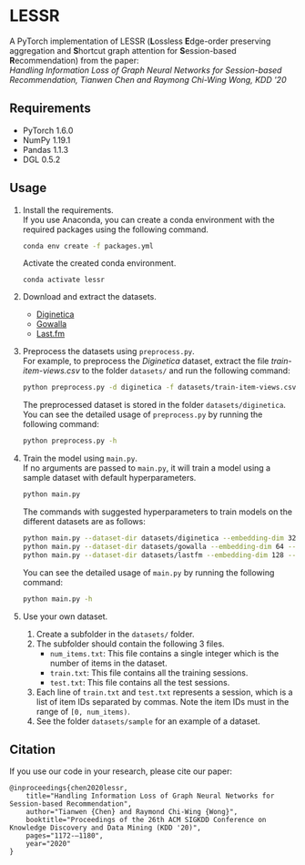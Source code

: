 # LESSR
A PyTorch implementation of LESSR (**L**ossless **E**dge-order preserving aggregation and **S**hortcut graph attention for **S**ession-based **R**ecommendation) from the paper:  
_Handling Information Loss of Graph Neural Networks for Session-based Recommendation, Tianwen Chen and Raymong Chi-Wing Wong, KDD '20_

## Requirements
- PyTorch 1.6.0
- NumPy 1.19.1
- Pandas 1.1.3
- DGL 0.5.2

## Usage
1. Install the requirements.  
    If you use Anaconda, you can create a conda environment with the required packages using the following command.
    ```sh
    conda env create -f packages.yml
    ```
    Activate the created conda environment.
    ```
    conda activate lessr
    ```

2. Download and extract the datasets.
    - [Diginetica](https://competitions.codalab.org/competitions/11161)
    - [Gowalla](https://snap.stanford.edu/data/loc-Gowalla.html)
    - [Last.fm](http://ocelma.net/MusicRecommendationDataset/lastfm-1K.html)

3. Preprocess the datasets using `preprocess.py`.  
    For example, to preprocess the *Diginetica* dataset, extract the file *train-item-views.csv* to the folder `datasets/` and run the following command:
    ```sh
    python preprocess.py -d diginetica -f datasets/train-item-views.csv
    ```
    The preprocessed dataset is stored in the folder `datasets/diginetica`.  
    You can see the detailed usage of `preprocess.py` by running the following command:
    ```sh
    python preprocess.py -h
    ```

4. Train the model using `main.py`.  
    If no arguments are passed to `main.py`, it will train a model using a sample dataset with default hyperparameters.
    ```sh
    python main.py
    ```
    The commands with suggested hyperparameters to train models on the different datasets are as follows:
    ```sh
    python main.py --dataset-dir datasets/diginetica --embedding-dim 32 --num-layers 4
    python main.py --dataset-dir datasets/gowalla --embedding-dim 64 --num-layers 4
    python main.py --dataset-dir datasets/lastfm --embedding-dim 128 --num-layers 4
    ```
    You can see the detailed usage of `main.py` by running the following command:
    ```sh
    python main.py -h
    ```

5. Use your own dataset.
    1. Create a subfolder in the `datasets/` folder.
    2. The subfolder should contain the following 3 files.
        - `num_items.txt`: This file contains a single integer which is the number of items in the dataset.
        - `train.txt`: This file contains all the training sessions.
        - `test.txt`: This file contains all the test sessions.
    3. Each line of `train.txt` and `test.txt` represents a session, which is a list of item IDs separated by commas. Note the item IDs must in the range of `[0, num_items)`.
    4. See the folder `datasets/sample` for an example of a dataset.

## Citation
If you use our code in your research, please cite our paper:
```
@inproceedings{chen2020lessr,
    title="Handling Information Loss of Graph Neural Networks for Session-based Recommendation",
    author="Tianwen {Chen} and Raymond Chi-Wing {Wong}",
    booktitle="Proceedings of the 26th ACM SIGKDD Conference on Knowledge Discovery and Data Mining (KDD '20)",
    pages="1172-–1180",
    year="2020"
}
```
